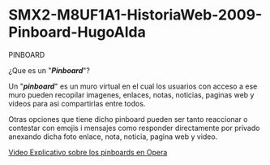 # SMX2-M8UF1A1-HistoriaWeb-2009-Pinboard-HugoAlda

   PINBOARD

¿Que es un "_**Pinboard**_"?

Un "_**pinboard**_" es un muro virtual en el cual los usuarios con acceso a ese muro pueden recopilar imagenes, enlaces, notas, noticias, paginas web y videos para asi compartirlas entre todos.

Otras opciones que tiene dicho pinboard pueden ser tanto reaccionar o contestar con emojis i mensajes como  responder directamente por privado anexando dicha foto enlace, nota, noticia, pagina web y video.

[Video Explicativo sobre los pinboards en Opera](https://www.youtube.com/watch?v=R2FbCCCmV9U "Video Explicativo")
